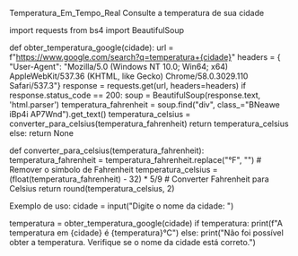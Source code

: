 Temperatura_Em_Tempo_Real
Consulte a temperatura de sua cidade

import requests from bs4 import BeautifulSoup

def obter_temperatura_google(cidade): url = f"https://www.google.com/search?q=temperatura+{cidade}" headers = { "User-Agent": "Mozilla/5.0 (Windows NT 10.0; Win64; x64) AppleWebKit/537.36 (KHTML, like Gecko) Chrome/58.0.3029.110 Safari/537.3"} response = requests.get(url, headers=headers) if response.status_code == 200: soup = BeautifulSoup(response.text, 'html.parser') temperatura_fahrenheit = soup.find("div", class_="BNeawe iBp4i AP7Wnd").get_text() temperatura_celsius = converter_para_celsius(temperatura_fahrenheit) return temperatura_celsius else: return None

def converter_para_celsius(temperatura_fahrenheit): temperatura_fahrenheit = temperatura_fahrenheit.replace("°F", "") # Remover o símbolo de Fahrenheit temperatura_celsius = (float(temperatura_fahrenheit) - 32) * 5/9 # Converter Fahrenheit para Celsius return round(temperatura_celsius, 2)

Exemplo de uso:
cidade = input("Digite o nome da cidade: ")

temperatura = obter_temperatura_google(cidade) if temperatura: print(f"A temperatura em {cidade} é {temperatura}°C") else: print("Não foi possível obter a temperatura. Verifique se o nome da cidade está correto.")
